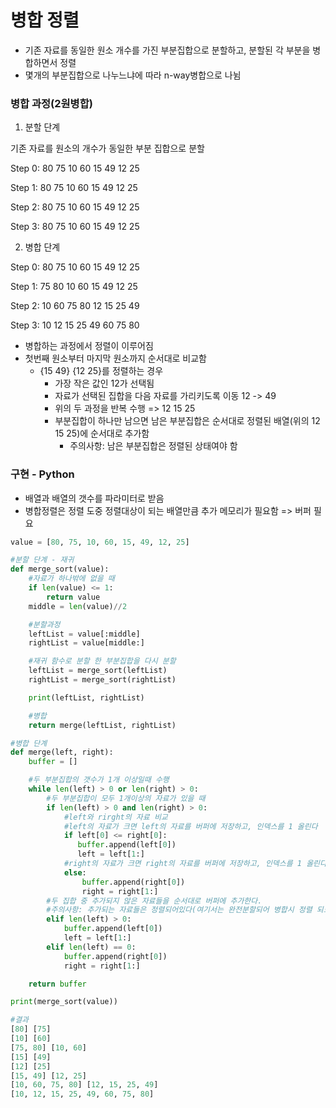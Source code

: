 # 병합 정렬

- 기존 자료를 동일한 원소 개수를 가진 부분집합으로 분할하고, 분할된 각 부분을 병합하면서 정렬 
- 몇개의 부분집합으로 나누느냐에 따라 n-way병합으로 나뉨

### 병합 과정(2원병합)

1) 분할 단계

기존 자료를 원소의 개수가 동일한 부분 집합으로 분할

Step 0:							 80 75 10 60 15 49 12 25

Step 1: 					80 75 10 60					15 49 12 25

Step 2:				80 75		 10 60			15 49		12 25

Step 3:			80		   75	   10	 		60	15		49	12			25



2) 병합 단계

Step 0:			80		75	10	 		60	15		49	12			25

Step 1:			      75 80		 10 60			15 49		12 25

Step 2:					10 60 75	80					12 15 25	49

Step 3: 								10 12 15 25 49 60 75 80

- 병합하는 과정에서 정렬이 이루어짐
- 첫번째 원소부터 마지막 원소까지 순서대로 비교함
  - {15 49} {12 25}를 정렬하는 경우
    - 가장 작은 값인 12가 선택됨
    - 자료가 선택된 집합을 다음 자료를 가리키도록 이동 12 -> 49
    - 위의 두 과정을 반복 수행 => 12 15 25
    - 부분집합이 하나만 남으면 남은 부분집합은 순서대로 정렬된 배열(위의 12 15 25)에 순서대로 추가함
      - 주의사항: 남은 부분집합은 정렬된 상태여야 함



### 구현 - Python

- 배열과 배열의 갯수를 파라미터로 받음
- 병합정렬은 정렬 도중 정렬대상이 되는 배열만큼 추가 메모리가 필요함 => 버퍼 필요

```python
value = [80, 75, 10, 60, 15, 49, 12, 25]

#분할 단계 - 재귀
def merge_sort(value):
    #자료가 하나밖에 없을 때
    if len(value) <= 1:
        return value
    middle = len(value)//2

    #분할과정
    leftList = value[:middle]
    rightList = value[middle:]

    #재귀 함수로 분할 한 부분집합을 다시 분할
    leftList = merge_sort(leftList)
    rightList = merge_sort(rightList)

    print(leftList, rightList)

    #병합
    return merge(leftList, rightList)

#병합 단계
def merge(left, right):
    buffer = []

    #두 부분집합의 갯수가 1개 이상일때 수행
    while len(left) > 0 or len(right) > 0:
        #두 부분집합이 모두 1개이상의 자료가 있을 때
        if len(left) > 0 and len(right) > 0:
            #left와 rirght의 자료 비교
            #left의 자료가 크면 left의 자료를 버퍼에 저장하고, 인덱스를 1 올린다
            if left[0] <= right[0]:
               buffer.append(left[0])
               left = left[1:]
            #right의 자료가 크면 right의 자료를 버퍼에 저장하고, 인덱스를 1 올린다
            else:
                buffer.append(right[0])
                right = right[1:]
        #두 집합 중 추가되지 않은 자료들을 순서대로 버퍼에 추가한다.
        #주의사항: 추가되는 자료들은 정렬되어있다(여기서는 완전분할되어 병합시 정렬 되므로, 신경쓸 필요없음)
        elif len(left) > 0:
            buffer.append(left[0])
            left = left[1:]
        elif len(left) == 0:
            buffer.append(right[0])
            right = right[1:]

    return buffer

print(merge_sort(value))

#결과
[80] [75]
[10] [60]
[75, 80] [10, 60]
[15] [49]
[12] [25]
[15, 49] [12, 25]
[10, 60, 75, 80] [12, 15, 25, 49]
[10, 12, 15, 25, 49, 60, 75, 80]
```

